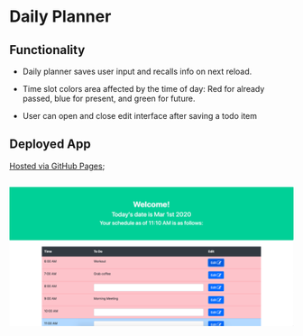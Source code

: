 # Daily Planner

## Functionality

* Daily planner saves user input and recalls info on next reload.

* Time slot colors area affected by the time of day: Red for already passed, blue for present, and green for future.

* User can open and close edit interface after saving a todo item

## Deployed  App

[Hosted via GitHub Pages](https://garrettmroberts.github.io/vcb-h5/);

## ![Screenshot of the app](assets/images/screenshot.png)
